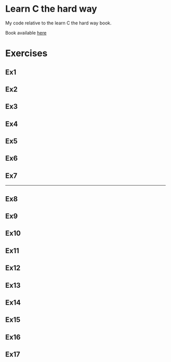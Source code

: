 Learn C the hard way
====================

My code relative to the learn C the hard way book.

Book available [here](http://c.learncodethehardway.org/book/)

Exercises
=========

Ex1
---

Ex2
---

Ex3
---
Ex4
---

Ex5
---

Ex6
---

Ex7
---

---
Ex8
---

Ex9
---

Ex10
----

Ex11
----

Ex12
----

Ex13
----

Ex14
----

Ex15
----

Ex16
----

Ex17
----

